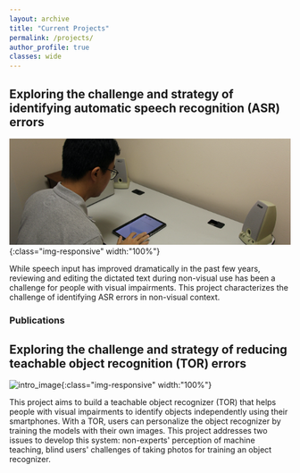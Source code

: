 ```yaml
---
layout: archive
title: "Current Projects"
permalink: /projects/
author_profile: true
classes: wide
---
```


## Exploring the challenge and strategy of identifying automatic speech recognition (ASR) errors

![intro_image](/images/dictation_CHI2017.png){:class="img-responsive" width:"100%"}<br>
<!-- <img src='/images/dictation_CHI2017.png' width=100%> -->

While speech input has improved dramatically in the past few years, reviewing and editing the dictated text during non-visual use has been a challenge for people with visual impairments. This project characterizes the challenge of identifying ASR errors in non-visual context.

### Publications




## Exploring the challenge and strategy of reducing teachable object recognition (TOR) errors

![intro_image](/images/MachineTeachingPerception.png){:class="img-responsive" width:"100%"}<br>
<!-- <img src='/images/MachineTeachingPerception.png' width=100%><br> -->

This project aims to build a teachable object recognizer (TOR) that helps people with visual impairments to identify objects independently using their smartphones. With a TOR, users can personalize the object recognizer by training the models with their own images. This project addresses two issues to develop this system: non-experts' perception of machine teaching, blind users' challenges of taking photos for training an object recognizer.